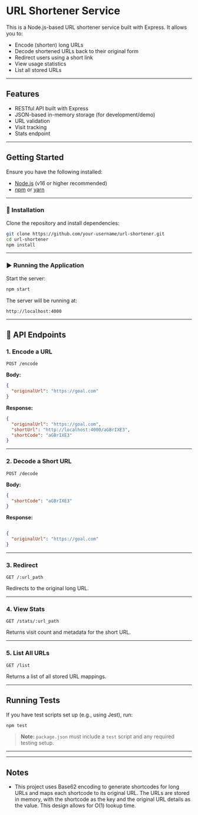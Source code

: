 #  URL Shortener Service

This is a Node.js-based URL shortener service built with Express. It allows you to:

- Encode (shorten) long URLs
- Decode shortened URLs back to their original form
- Redirect users using a short link
- View usage statistics
- List all stored URLs

---

##  Features

- RESTful API built with Express
- JSON-based in-memory storage (for development/demo)
- URL validation
- Visit tracking
- Stats endpoint

---

## Getting Started


Ensure you have the following installed:

- [Node.js](https://nodejs.org/) (v16 or higher recommended)
- [npm](https://www.npmjs.com/) or [yarn](https://yarnpkg.com/)

---

### 📁 Installation

Clone the repository and install dependencies:

```bash
git clone https://github.com/your-username/url-shortener.git
cd url-shortener
npm install
```

---

### ▶️ Running the Application

Start the server:

```bash
npm start
```

The server will be running at:

```
http://localhost:4000
```

---

## 🔀 API Endpoints

### 1. Encode a URL

```http
POST /encode
```

**Body:**

```json
{
  "originalUrl": "https://goal.com"
}
```

**Response:**

```json
{
  "originalUrl": "https://goal.com",
  "shortUrl": "http://localhost:4000/aGBrIXE3",
  "shortCode": "aGBrIXE3"
}
```

---

### 2. Decode a Short URL

```http
POST /decode
```

**Body:**

```json
{
  "shortCode": "aGBrIXE3"
}
```

**Response:**

```json

{
  "originalUrl": "https://goal.com"
}

```

---

### 3. Redirect

```http
GET /:url_path
```

Redirects to the original long URL.

---

### 4. View Stats

```http
GET /stats/:url_path
```

Returns visit count and metadata for the short URL.

---

### 5. List All URLs

```http
GET /list
```

Returns a list of all stored URL mappings.

---

## Running Tests

If you have test scripts set up (e.g., using Jest), run:

```bash
npm test
```

> **Note:** `package.json` must include a `test` script and any required testing setup.

---

---

##  Notes

- This project uses Base62 encoding to generate shortcodes for long URLs and maps each shortcode to its original URL. The URLs are stored in memory, with the shortcode as the key and the original URL details as the value. This design allows for O(1) lookup time.
